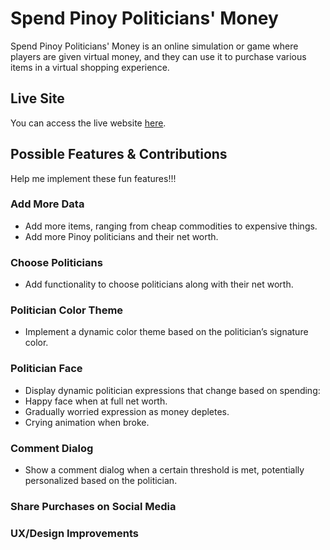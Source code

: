 # Spend Pinoy Politicians' Money

Spend Pinoy Politicians' Money is an online simulation or game where players are given virtual money, and they can use it to purchase various items in a virtual shopping experience.

## Live Site

You can access the live website [here](https://spend-pinoy-politicians-money.vercel.app/).

## Possible Features & Contributions

Help me implement these fun features!!!

### Add More Data
-	Add more items, ranging from cheap commodities to expensive things.
-	Add more Pinoy politicians and their net worth.

### Choose Politicians
-	Add functionality to choose politicians along with their net worth.

### Politician Color Theme
-	Implement a dynamic color theme based on the politician’s signature color.

### Politician Face
-	Display dynamic politician expressions that change based on spending:
  -	Happy face when at full net worth.
  -	Gradually worried expression as money depletes.
  -	Crying animation when broke.

### Comment Dialog
-	Show a comment dialog when a certain threshold is met, potentially personalized based on the politician.

### Share Purchases on Social Media

### UX/Design Improvements
